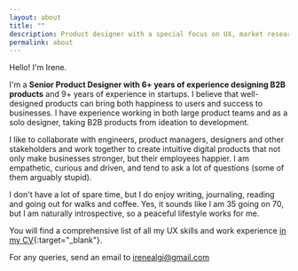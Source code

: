 ```yaml
---
layout: about
title: ""
description: Product designer with a special focus on UX, market research and having a deep understanding of business needs and objectives.
permalink: about
---
```


Hello! I'm Irene.

I'm a <b>Senior Product Designer with 6+ years of experience designing B2B products</b> and 9+ years of
experience in startups. I believe that well-designed products can bring both happiness
to users and success to businesses. I have experience working in both large product
teams and as a solo designer, taking B2B products from ideation to development.

I like to collaborate with engineers, product managers, designers and other stakeholders and work together to create intuitive digital products that not only make businesses stronger, but their employees happier. I am empathetic, curious and driven, and tend to ask a lot of questions (some of them arguably stupid).

I don't have a lot of spare time, but I do enjoy writing, journaling, reading and going out for walks and coffee. Yes, it sounds like I am 35 going on 70, but I am naturally introspective, so a peaceful lifestyle works for me.


You will find a comprehensive list of all my UX skills and work experience [in my CV](irene_alegre_cv.pdf){:target="_blank"}.

For any queries, send an email to <irenealgi@gmail.com>
